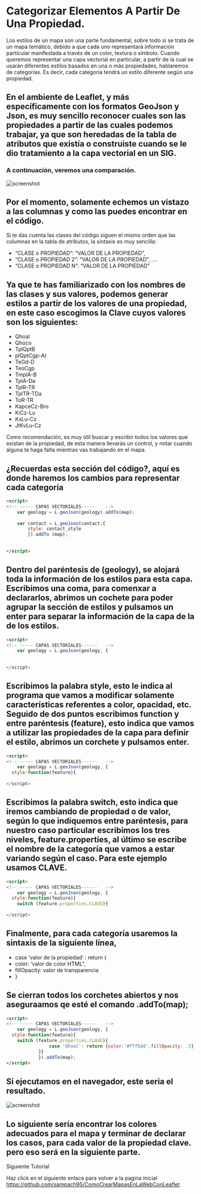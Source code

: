# Categorizar Elementos A Partir De Una Propiedad.
Los estilos de un mapa son una parte fundamental, sobre todo si se trata de un mapa temático, debido a que cada uno representará información particular manifestada a través de un color, textura o símbolo. Cuando queremos representar una capa vectorial en particular, a partir de la cual se usarán diferentes estilos basados en una o más propiedades, hablaremos de categorías. Es decir, cada categoría tendrá un estilo diferente según una propiedad.
## En el ambiente de Leaflet, y más específicamente con los formatos GeoJson y Json, es muy sencillo reconocer cuales son las propiedades a partir de las cuales podemos trabajar, ya que son heredadas de la tabla de atributos que existía o construiste cuando se le dio tratamiento a la capa vectorial en un SIG.
### A continuación, veremos una comparación.
![screenshot](https://raw.githubusercontent.com/sampach95/CategorizarElementosAPartirDeUnaPropiedad./master/img/Imagen1.png )
## Por el momento, solamente echemos un vistazo a las columnas y como las puedes encontrar en el código.
Si te das cuenta las clases del código siguen el mismo orden que las columnas en la tabla de atributos, la sintaxis es muy sencilla:
- “CLASE o PROPIEDAD”: “VALOR DE LA PROPIEDAD”,
- “CLASE o PROPIEDAD 2”: “VALOR DE LA PROPIEDAD”, ….
- “CLASE o PROPIEDAD N”: “VALOR DE LA PROPIEDAD”
## Ya que te has familiarizado con los nombres de las clases y sus valores, podemos generar estilos a partir de los valores de una propiedad, en este caso escogimos la Clave cuyos valores son los siguientes:
- Qhoal
- Qhoco
- TplQptB
- plQptCgp-Ar
- TeGd-D
- TeoCgp
- TmplA-B
- TplA-Da
- TplR-TR
- TplTR-TDa
- ToR-TR
- KapceCz-Bro
- KiCz-Lu
- KsLu-Cz
- JtKvLu-Cz


Como recomendación, es muy útil buscar y escribir todos los valores que existan de la propiedad, de esta manera llevarás un control, y notar cuando alguna te haga falta mientras vas trabajando en el mapa. 

## ¿Recuerdas esta sección del código?, aquí es donde haremos los cambios para representar cada categoría
``` html
<script>
<!-- ----- CAPAS VECTORIALES------	 -->
	var geology = L.geoJson(geology).addTo(map);
	
	var contact = L.geoJson(contact,{
		style: contact_style
		}).addTo (map);
  
  
</script>
```



## Dentro del paréntesis de (geology), se alojará toda la información de los estilos para esta capa. Escribimos una coma, para comenxar a declararlos, abrimos un cochete para poder agrupar la sección de estilos y pulsamos un enter para separar la información de la capa de la de los estilos.

``` html
<script>
<!-- ----- CAPAS VECTORIALES------	 -->
	var geology = L.geoJson(geology, {
  
  
</script>
```

## Escribimos la palabra style, esto le indica al programa que vamos a modificar solamente características referentes a color, opacidad, etc. Seguido de dos puntos escribimos function y entre paréntesis (feature), esto indica que vamos a utilizar las propiedades de la capa para definir el estilo, abrimos un corchete y pulsamos enter.

``` html
<script>
<!-- ----- CAPAS VECTORIALES------	 -->
	var geology = L.geoJson(geology, {
  style:function(feature){
  
</script>
```
## Escribimos la palabra switch, esto indica que iremos cambiando de propiedad o de valor, según lo que indiquemos entre paréntesis, para nuestro caso particular escribimos los tres niveles, feature.properties, al último se escribe el nombre de la categoría que vamos a estar variando según el caso. Para este ejemplo usamos CLAVE.

``` html
<script>
<!-- ----- CAPAS VECTORIALES------	 -->
	var geology = L.geoJson(geology, {
  style:function(feature){
    switch (feature.properties.CLAVE){
  
</script>
```

## Finalmente, para cada categoría usaremos la sintaxis de la siguiente línea, 
- case ‘valor de la propiedad’ : return {
- color: ‘valor de color HTML”,
-  fillOpacity: valor de transparencia
-  }
## Se cierran todos los corchetes abiertos y nos aseguraamos qe esté el comando .addTo(map);

``` html
<script>
<!-- ----- CAPAS VECTORIALES------	 -->
	var geology = L.geoJson(geology, {
  style:function(feature){
    switch (feature.properties.CLAVE){
				case 'Qhoal': return {color:'#fff5dd',fillOpacity: .5};
			}}
			}).addTo(map);
</script>
```
## Si ejecutamos en el navegador, este seria el resultado.
![screenshot](https://raw.githubusercontent.com/sampach95/CategorizarElementosAPartirDeUnaPropiedad./master/img/Imagen2.png )

## Lo siguiente sería encontrar los colores adecuados para el mapa y terminar de declarar los casos, para cada valor de la propiedad clave.  pero eso será en la siguiente parte. 

Siguiente Tutorial

Haz click en el siguiente enlace para volver a la pagina inicial https://github.com/sampach95/ComoCrearMapasEnLaWebConLeaflet


